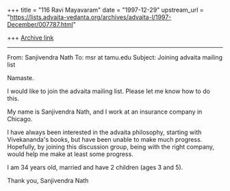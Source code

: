 +++
title = "116 Ravi Mayavaram"
date = "1997-12-29"
upstream_url = "https://lists.advaita-vedanta.org/archives/advaita-l/1997-December/007787.html"

+++
[Archive link](https://lists.advaita-vedanta.org/archives/advaita-l/1997-December/007787.html)

-----------------
From: Sanjivendra Nath <dnath at enteract.com>
To: msr at tamu.edu
Subject: Joining advaita mailing list

Namaste.

I would like to join the advaita mailing list.  Please let me know how
to do this.

My name is Sanjivendra Nath, and I work at an insurance company in
Chicago.

I have always been interested in the advaita philosophy, starting with
Vivekananda's books, but have been unable to make much progress.
Hopefully, by joining this discussion group, being with the right
company, would help me make at least some progress.

I am 34 years old, married and have 2 children (ages 3 and 5).

Thank you,
Sanjivendra Nath

